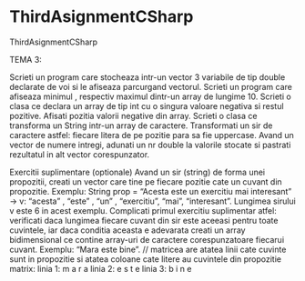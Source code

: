 # ThirdAsignmentCSharp
 ThirdAsignmentCSharp

TEMA 3:

Scrieti un program care stocheaza intr-un vector 3 variabile de tip double declarate de voi si le afiseaza parcurgand vectorul.
Scrieti un program care afiseaza minimul , respectiv maximul dintr-un array de lungime 10.
Scrieti o clasa ce declara un array de tip int cu o singura valoare negativa si restul pozitive. Afisati pozitia valorii negative din array.
Scrieti o clasa ce transforma un String intr-un array de caractere.
Transformati un sir de caractere astfel: fiecare litera de pe pozitie para sa fie uppercase. 
Avand un vector de numere intregi, adunati un nr double la valorile stocate si pastrati rezultatul in alt vector corespunzator.

Exercitii suplimentare (optionale)
Avand un sir (string) de forma unei propozitii, creati un vector care tine pe fiecare pozitie cate un cuvant din propozitie. 
Exemplu: String prop = “Acesta este un exercitiu mai interesant” -> v: “acesta” , “este” , “un” , “exercitiu”, “mai”, “interesant”. Lungimea sirului v este 6 in acest exemplu.
Complicati primul exercitiu suplimentar atfel: verificati daca lungimea fiecare cuvant din sir este aceeasi pentru toate cuvintele, iar daca conditia aceasta e adevarata creati un array bidimensional ce contine array-uri de caractere corespunzatoare fiecarui cuvant. 
Exemplu: “Mara este bine”. 
// matricea are atatea linii cate cuvinte sunt in propozitie si atatea coloane cate litere au cuvintele din propozitie
matrix:
linia 1: m a r a
linia 2: e s t e
linia 3: b i n e
